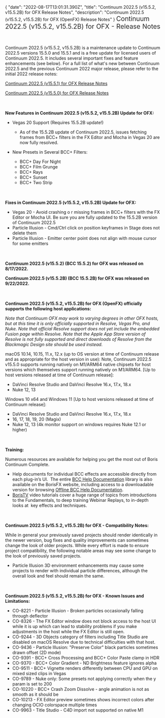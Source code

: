 {
"date": "2022-08-17T13:01:31.390Z",
  "title": "Continuum 2022.5 (v15.5.2, v15.5.2B) for OFX Release Notes",
  "description": "Continuum 2022.5 (v15.5.2, v15.5.2B) for OFX (OpenFX) Release Notes"
}
<span style="color: rgb(40, 40, 40); font-size: 1.5em; word-spacing: 0.5px;">Continuum 2022.5 (v15.5.2, v15.5.2B) for OFX - Release Notes</span>

<span style="font-size: 1rem;"> </span>

Continuum 2022.5 (v15.5.2, v15.5.2B) is a maintenance update to Continuum 2022.5 versions 15.5.0 and 15.5.1 and is a free update for licensed users of Continuum 2022.5.  It includes several important fixes and feature enhancements (see below).  For a full list of what's new between Continuum 2022.5 and the previous Continuum 2022 major release, please refer to the initial 2022 release notes:

[Continuum 2022.5 (v15.5.1) for OFX Release Notes](/release-notes/continuum-2022-5-v15-5-1-for-ofx-release-notes/)

[Continuum 2022.5 (v15.5.0) for OFX Release Notes](/release-notes/continuum-2022-5-v15-5-0-for-ofx-release-notes/)

<span style="font-size: 1rem;"> </span>

**New Features in Continuum 2022.5 (v15.5.2, v15.5.2B) Update for OFX:**

* Vegas 20 Support (Requires 15.5.2B update!)
  * As of the 15.5.2B update of Continuum 2022.5, issues fetching frames from BCC+ filters in the FX Editor and Mocha in Vegas 20 are now fully resolved.

* New Presets in Several BCC+ Filters:

  * BCC+ Day For Night
  * BCC+ Film Grunge
  * BCC+ Rays
  * BCC+ Sunset
  * BCC+ Two Strip


<span style="font-size: 1rem;"> </span>

**Fixes in Continuum 2022.5 (v15.5.2, v15.5.2B) Update for OFX:**
* Vegas 20 - Avoid crashing or missing frames in BCC+ filters with the FX Editor or Mocha UI.  Be sure you are fully updated to the 15.5.2B version of Continuum 2022.5
* Particle Illusion - Cmd/Ctrl click on position keyframes in Stage does not delete them
* Particle Illusion - Emitter center point does not align with mouse cursor for some emitters


<span style="font-size: 1rem;"> </span>

**Continuum 2022.5 (v15.5.2) (BCC 15.5.2) for OFX was released on 8/17/2022.**

**Continuum 2022.5 (v15.5.2B) (BCC 15.5.2B) for OFX was released on 9/22/2022.**

<span style="font-size: 1rem;"> </span>

**Continuum 2022.5 (v15.5.2, v15.5.2B) for OFX (OpenFX) officially supports the following host applications:**

_Note that Continuum OFX may work to varying degrees in other OFX hosts, but at this time it is only officially supported in Resolve, Vegas Pro, and Nuke.  Note that official Resolve support does not yet include the embedded Fusion page within Resolve.  Note that the Apple App Store version of Resolve is not fully supported and direct downloads of Resolve from the Blackmagic Design site should be used instead._

macOS 10.14, 10.15, 11.x, 12.x (up to OS version at time of Continuum release and as appropriate for the host version in use):    Note, Continuum 2022.5 v15.5.0 supports running natively on M1/ARM64 native chipsets for host versions which themselves support running natively on M1/ARM64.  \[Up to host versions released at time of Continuum release\]:

* DaVinci Resolve Studio and DaVinci Resolve 16.x, 17.x, 18.x
* Nuke 12, 13

Windows 10 x64 and Windows 11 \[Up to host versions released at time of Continuum release\]:

* DaVinci Resolve Studio and DaVinci Resolve 16.x, 17.x, 18.x
* 16, 17, 18, 19, 20 (Magix)
* Nuke 12, 13 (4k monitor support on windows requires Nuke 12.1 or higher)

<span style="font-size: 1rem;"> </span>

**Training:**

Numerous resources are available for helping you get the most out of Boris Continuum Complete.

* Help documents for individual BCC effects are accessible directly from each plug-in’s UI.  The entire [BCC Help Documentation](/documentation/continuum/bcc-user-guide/ "BCC Help Documentation") library is also available on the BorisFX website, including access to a downloadable version for browsing [Offline BCC Help Documentation](https://cdn.borisfx.com/borisfx/store/BCC2019Documentation.zip "Offline Downloadable BCC Help Documentation").
* [BorisTV](/videos/) video tutorials cover a huge range of topics from introductions to the Fundamentals, to deep training Webinar Replays, to in-depth looks at  key effects and techniques.

<span style="font-size: 1rem;"> </span>

**Continuum 2022.5 (v15.5.2, v15.5.2B) for OFX - Compatibility Notes:**

While in general your previously saved projects should render identically in the newer version, bug fixes and quality improvements can sometimes change the look of older projects. While every effort is made to ensure project compatibility, the following notable areas may see some change to the look of previously saved projects.

* Particle Illusion 3D environment enhancements may cause some projects to render with individual particle differences, although the overall look and feel should remain the same.

<span style="font-size: 1rem;"> </span>

**Continuum 2022.5 (v15.5.2, v15.5.2B) for OFX - Known Issues and Limitations:**

* CO-8221 - Particle Illusion - Broken particles occasionally falling through deflector
* CO-8326 - The FX Editor window does not block access to the host UI while it is up which can lead to stability problems if you make adjustments in the host while the FX Editor is still open.
* CO-9244 - 3D Objects category of filters including Title Studio are disabled on macOS Resolve due to technical difficulties with that host.
* CO-9436 - Particle Illusion: "Preserve Color" black particles sometimes drawn offset (2D mode)
* CO-9391 - BCC+ Cross Processing and BCC+ Color Paste clamp in HDR
* CO-9370 - BCC+ Color Gradient - ND Brightness feature ignores alpha
* CO-9511 - BCC+ Vignette renders differently between CPU and GPU on mixed sized clips in Vegas
* CO-9789 - Nuke only: Some presets not applying correctly when the y param is set to 200
* CO-10220 - BCC+ Crash Zoom Dissolve - angle animation is not as smooth as it should be
* CO-10213 - FX Editor preview sometimes shows incorrect colors after changing OCIO colorspace multiple times
* CO-9963 - Title Studio - C4D import not supported on native M1

<div id="ext-gen9245"> </div>